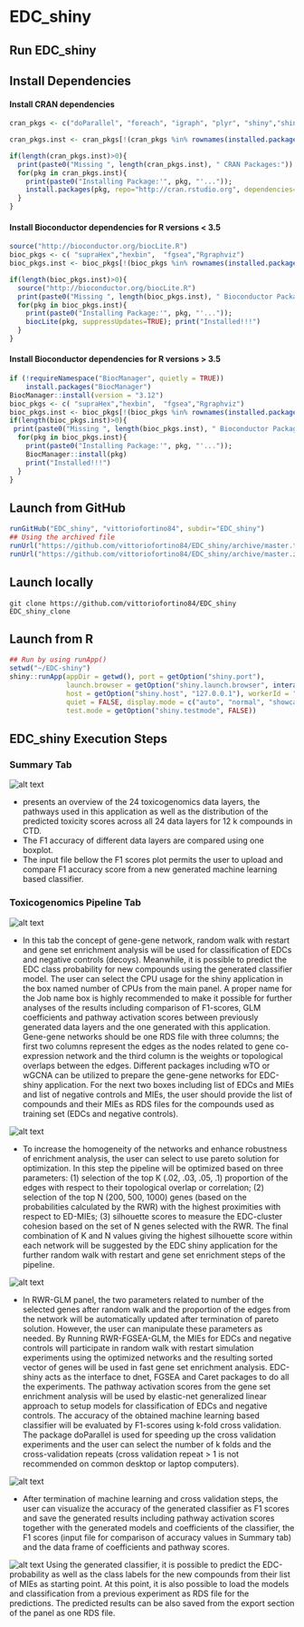 # EDC_shiny
## Run EDC_shiny
## Install Dependencies
#### Install CRAN dependencies

```r
cran_pkgs <- c("doParallel", "foreach", "igraph", "plyr", "shiny","shinyjs", "shinyBS", "shinydashboard", "DT", "ggplot2","RColorBrewer", "dnet","tidyr","ggpubr","rPref","caret","glmnet","shape")

cran_pkgs.inst <- cran_pkgs[!(cran_pkgs %in% rownames(installed.packages()))]

if(length(cran_pkgs.inst)>0){ 
  print(paste0("Missing ", length(cran_pkgs.inst), " CRAN Packages:"))
  for(pkg in cran_pkgs.inst){
    print(paste0("Installing Package:'", pkg, "'..."));  
    install.packages(pkg, repo="http://cran.rstudio.org", dependencies=TRUE);print("Installed!!!") 
  }
}
```

#### Install Bioconductor dependencies for R versions < 3.5
```r
source("http://bioconductor.org/biocLite.R")
bioc_pkgs <- c( "supraHex","hexbin",  "fgsea","Rgraphviz")
bioc_pkgs.inst <- bioc_pkgs[!(bioc_pkgs %in% rownames(installed.packages()))];

if(length(bioc_pkgs.inst)>0){
  source("http://bioconductor.org/biocLite.R")
  print(paste0("Missing ", length(bioc_pkgs.inst), " Bioconductor Packages:"));  
  for(pkg in bioc_pkgs.inst){
    print(paste0("Installing Package:'", pkg, "'..."));  
    biocLite(pkg, suppressUpdates=TRUE); print("Installed!!!")
  }
}
```
#### Install Bioconductor dependencies for R versions > 3.5
```r
if (!requireNamespace("BiocManager", quietly = TRUE))
    install.packages("BiocManager")
BiocManager::install(version = "3.12")
bioc_pkgs <- c( "supraHex","hexbin",  "fgsea","Rgraphviz")
bioc_pkgs.inst <- bioc_pkgs[!(bioc_pkgs %in% rownames(installed.packages()))];
if(length(bioc_pkgs.inst)>0){
 print(paste0("Missing ", length(bioc_pkgs.inst), " Bioconductor Packages:"));  
  for(pkg in bioc_pkgs.inst){
    print(paste0("Installing Package:'", pkg, "'..."));  
    BiocManager::install(pkg)
    print("Installed!!!")
  }
}
```
## Launch from GitHub

```r
runGitHub("EDC_shiny", "vittoriofortino84", subdir="EDC_shiny")
## Using the archived file
runUrl("https://github.com/vittoriofortino84/EDC_shiny/archive/master.tar.gz", subdir="EDC-shiny")
runUrl("https://github.com/vittoriofortino84/EDC_shiny/archive/master.zip", subdir="EDC-shiny")
```
## Launch locally
```
git clone https://github.com/vittoriofortino84/EDC_shiny EDC_shiny_clone
```

## Launch from R

```r
## Run by using runApp()
setwd("~/EDC-shiny")
shiny::runApp(appDir = getwd(), port = getOption("shiny.port"),
              launch.browser = getOption("shiny.launch.browser", interactive()),
              host = getOption("shiny.host", "127.0.0.1"), workerId = "",
              quiet = FALSE, display.mode = c("auto", "normal", "showcase"), 
              test.mode = getOption("shiny.testmode", FALSE))
```

## EDC_shiny Execution Steps
### Summary Tab
![alt text](https://github.com/vittoriofortino84/EDC_shiny/blob/master/example/figure/Summary_tab.png)


- presents an overview of the 24 toxicogenomics data layers, the pathways used in this application as well as the distribution of the predicted toxicity scores across all 24 data layers for 12 k compounds in CTD.
- The F1 accuracy of different data layers are compared using one boxplot. 
- The input file bellow the F1 scores plot permits the user to upload and compare F1 accuracy score from a new generated machine learning based classifier. 
### Toxicogenomics Pipeline Tab
![alt text](https://github.com/vittoriofortino84/EDC_shiny/blob/master/example/figure/Toxicogenomics_pipeline.png)

- In this tab the concept of gene-gene network, random walk with restart and gene set enrichment analysis will be used for classification of EDCs and negative controls (decoys). Meanwhile, it is possible to predict the EDC class probability for new compounds using the generated classifier model.
The user can select the CPU usage for the shiny application in the box named number of CPUs from the main panel. A proper name for the Job name box is highly recommended to make it possible for further analyses of the results including comparison of F1-scores, GLM coefficients and pathway activation scores between previously generated data layers and the one generated with this application.
Gene-gene networks should be one RDS file with three columns; the first two columns represent the edges as the nodes related to gene co-expression network and the third column is the weights or topological overlaps between the edges. Different packages including wTO or wGCNA can be utilized to prepare the gene-gene networks for EDC-shiny application.
For the next two boxes including list of EDCs and MIEs and list of negative controls and MIEs, the user should provide the list of compounds and their MIEs as RDS files for the compounds used as training set (EDCs and negative controls).

![alt text](https://github.com/vittoriofortino84/EDC_shiny/blob/master/example/figure/toxicogenomics_pipeline2.png)
- To increase the homogeneity of the networks and enhance robustness of enrichment analysis, the user can select to use pareto solution for optimization. In this step the pipeline will be optimized based on three parameters: (1) selection of the top K (.02, .03, .05, .1) proportion of the edges with respect to their topological overlap or correlation; (2) selection of the top N (200, 500, 1000) genes (based on the probabilities calculated by the RWR) with the highest proximities with respect to ED-MIEs; (3) silhouette scores to measure the EDC-cluster cohesion based on the set of N genes selected with the RWR. The final combination of K and N values giving the highest silhouette score within each network will be suggested by the EDC shiny application for the further random walk with restart and gene set enrichment steps of the pipeline.

![alt text](https://github.com/vittoriofortino84/EDC_shiny/blob/master/example/figure/toxicogenomics_pipeline3.png)
- In RWR-GLM panel, the two parameters related to number of the selected genes after random walk and the proportion of the edges from the network will be automatically updated after termination of pareto solution. However, the user can manipulate these parameters as needed. By Running RWR-FGSEA-GLM, the MIEs for EDCs and negative controls will participate in random walk with restart simulation experiments using the optimized networks and the resulting sorted vector of genes will be used in fast gene set enrichment analysis. EDC-shiny acts as the interface to dnet, FGSEA and Caret packages to do all the experiments. The pathway activation scores from the gene set enrichment analysis will be used by elastic-net generalized linear approach to setup models for classification of EDCs and negative controls. The accuracy of the obtained machine learning based classifier will be evaluated by F1-scores using k-fold cross validation. The package doParallel is used for speeding up the cross validation experiments and the user can select the number of k folds and the cross-validation repeats (cross validation repeat > 1 is not recommended on common desktop or laptop computers).

![alt text](https://github.com/vittoriofortino84/EDC_shiny/blob/master/example/figure/toxicogenomics_pipeline4.png)
- After termination of machine learning and cross validation steps, the user can visualize the accuracy of the generated classifier as F1 scores and save the generated results including pathway activation scores together with the generated models and coefficients of the classifier, the F1 scores (input file for comparison of accuracy values in Summary tab) and the data frame of coefficients and pathway scores.

![alt text](https://github.com/vittoriofortino84/EDC_shiny/blob/master/example/figure/toxicogenomics_pipeline5.png)
Using the generated classifier, it is possible to predict the EDC-probability as well as the class labels for the new compounds from their list of MIEs as starting point. At this point, it is also possible to load the models and classification from a previous experiment as RDS file for the predictions. The predicted results can be also saved from the export section of the panel as one RDS file.



